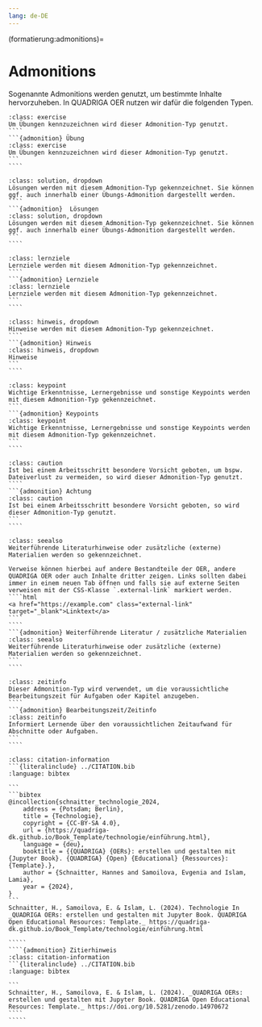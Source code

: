 ```yaml
---
lang: de-DE
---
```


(formatierung:admonitions)=
# Admonitions

Sogenannte Admonitions werden genutzt, um bestimmte Inhalte hervorzuheben. In QUADRIGA OER nutzen wir dafür die folgenden Typen.


`````{admonition} Übung
:class: exercise
Um Übungen kennzuzeichnen wird dieser Admonition-Typ genutzt.
````
```{admonition} Übung
:class: exercise
Um Übungen kennzuzeichnen wird dieser Admonition-Typ genutzt.
```
````
`````


`````{admonition}  Lösungen
:class: solution, dropdown
Lösungen werden mit diesem Admonition-Typ gekennzeichnet. Sie können ggf. auch innerhalb einer Übungs-Admonition dargestellt werden.
````
```{admonition}  Lösungen
:class: solution, dropdown
Lösungen werden mit diesem Admonition-Typ gekennzeichnet. Sie können ggf. auch innerhalb einer Übungs-Admonition dargestellt werden.
```
````
`````

`````{admonition} Lernziele
:class: lernziele
Lernziele werden mit diesem Admonition-Typ gekennzeichnet.
````
```{admonition} Lernziele
:class: lernziele
Lernziele werden mit diesem Admonition-Typ gekennzeichnet.
```
````
`````

`````{admonition} Hinweis
:class: hinweis, dropdown
Hinweise werden mit diesem Admonition-Typ gekennzeichnet. 
````
```{admonition} Hinweis
:class: hinweis, dropdown
Hinweise 
```
````
`````

`````{admonition} Keypoints
:class: keypoint
Wichtige Erkenntnisse, Lernergebnisse und sonstige Keypoints werden mit diesem Admonition-Typ gekennzeichnet.
````
```{admonition} Keypoints
:class: keypoint
Wichtige Erkenntnisse, Lernergebnisse und sonstige Keypoints werden mit diesem Admonition-Typ gekennzeichnet.
```
````
`````

`````{admonition} Achtung
:class: caution
Ist bei einem Arbeitsschritt besondere Vorsicht geboten, um bspw. Dateiverlust zu vermeiden, so wird dieser Admonition-Typ genutzt.
````
```{admonition} Achtung
:class: caution
Ist bei einem Arbeitsschritt besondere Vorsicht geboten, so wird dieser Admonition-Typ genutzt.
```
````
`````

`````{admonition} Weiterführende Literatur / zusätzliche Materialien
:class: seealso
Weiterführende Literaturhinweise oder zusätzliche (externe) Materialien werden so gekennzeichnet.

Verweise können hierbei auf andere Bestandteile der OER, andere QUADRIGA OER oder auch Inhalte dritter zeigen. Links sollten dabei immer in einem neuen Tab öffnen und falls sie auf externe Seiten verweisen mit der CSS-Klasse `.external-link` markiert werden.
````html
<a href="https://example.com" class="external-link" target="_blank">Linktext</a>
````
````
```{admonition} Weiterführende Literatur / zusätzliche Materialien
:class: seealso
Weiterführende Literaturhinweise oder zusätzliche (externe) Materialien werden so gekennzeichnet.
```
````
`````

`````{admonition} Bearbeitungszeit
:class: zeitinfo
Dieser Admonition-Typ wird verwendet, um die voraussichtliche Bearbeitungszeit für Aufgaben oder Kapitel anzugeben.
````
```{admonition} Bearbeitungszeit/Zeitinfo
:class: zeitinfo
Informiert Lernende über den voraussichtlichen Zeitaufwand für Abschnitte oder Aufgaben.
```
````
`````

``````{admonition} Zitierhinweis
:class: citation-information
```{literalinclude} ../CITATION.bib
:language: bibtex

```
```bibtex
@incollection{schnaitter_technologie_2024,
    address = {Potsdam; Berlin},
    title = {Technologie},
    copyright = {CC-BY-SA 4.0},
    url = {https://quadriga-dk.github.io/Book_Template/technologie/einführung.html},
    language = {deu},
    booktitle = {{QUADRIGA} {OERs}: erstellen und gestalten mit {Jupyter Book}. {QUADRIGA} {Open} {Educational} {Ressources}: {Template}.},
    author = {Schnaitter, Hannes and Samoilova, Evgenia and Islam, Lamia},
    year = {2024},
}
```
Schnaitter, H., Samoilova, E. & Islam, L. (2024). Technologie In _QUADRIGA OERs: erstellen und gestalten mit Jupyter Book. QUADRIGA Open Educational Resources: Template._ https://quadriga-dk.github.io/Book_Template/technologie/einführung.html

`````
````{admonition} Zitierhinweis
:class: citation-information
```{literalinclude} ../CITATION.bib
:language: bibtex

```
Schnaitter, H., Samoilova, E. & Islam, L. (2024). _QUADRIGA OERs: erstellen und gestalten mit Jupyter Book. QUADRIGA Open Educational Resources: Template._ https://doi.org/10.5281/zenodo.14970672
````
`````
``````